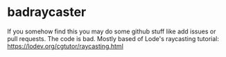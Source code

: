 # badraycaster
If you somehow find this you may do some github stuff like add issues or pull requests. The code is bad.
Mostly based of Lode's raycasting tutorial: https://lodev.org/cgtutor/raycasting.html
